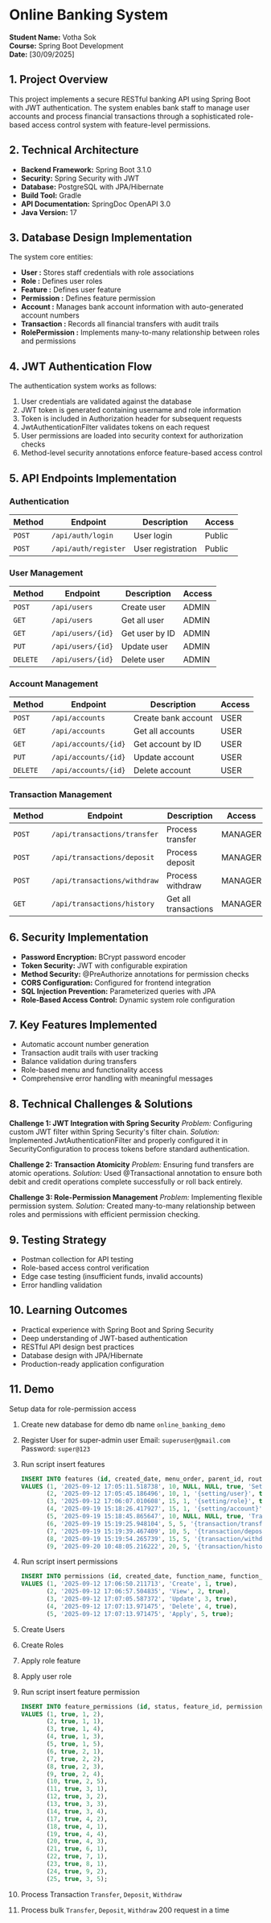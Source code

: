 # Online Banking System

**Student Name:** Votha Sok  
**Course:** Spring Boot Development  
**Date:** [30/09/2025]

## 1. Project Overview

This project implements a secure RESTful banking API using Spring Boot with JWT authentication. The system enables bank
staff to manage user accounts and process financial transactions through a sophisticated role-based access control
system with feature-level permissions.

## 2. Technical Architecture

- **Backend Framework:** Spring Boot 3.1.0
- **Security:** Spring Security with JWT
- **Database:** PostgreSQL with JPA/Hibernate
- **Build Tool:** Gradle
- **API Documentation:** SpringDoc OpenAPI 3.0
- **Java Version:** 17

## 3. Database Design Implementation

The system core entities:

- **User :** Stores staff credentials with role associations
- **Role :** Defines user roles
- **Feature :** Defines user feature
- **Permission :** Defines feature permission
- **Account :** Manages bank account information with auto-generated account numbers
- **Transaction :** Records all financial transfers with audit trails
- **RolePermission :** Implements many-to-many relationship between roles and permissions

## 4. JWT Authentication Flow

The authentication system works as follows:

1. User credentials are validated against the database
2. JWT token is generated containing username and role information
3. Token is included in Authorization header for subsequent requests
4. JwtAuthenticationFilter validates tokens on each request
5. User permissions are loaded into security context for authorization checks
6. Method-level security annotations enforce feature-based access control

## 5. API Endpoints Implementation

### Authentication

| Method | Endpoint             | Description       | Access     |
|--------|----------------------|-------------------|------------|
| `POST` | `/api/auth/login`    | User login        | Public     |
| `POST` | `/api/auth/register` | User registration | Public     |

### User Management

| Method   | Endpoint          | Description    | Access |
|----------|-------------------|----------------|--------|
| `POST`   | `/api/users`      | Create user    | ADMIN  |
| `GET`    | `/api/users`      | Get all user   | ADMIN  |
| `GET`    | `/api/users/{id}` | Get user by ID | ADMIN  |
| `PUT`    | `/api/users/{id}` | Update user    | ADMIN  |
| `DELETE` | `/api/users/{id}` | Delete user    | ADMIN  |

### Account Management

| Method   | Endpoint             | Description         | Access |
|----------|----------------------|---------------------|--------|
| `POST`   | `/api/accounts`      | Create bank account | USER   |
| `GET`    | `/api/accounts`      | Get all accounts    | USER   |
| `GET`    | `/api/accounts/{id}` | Get account by ID   | USER   |
| `PUT`    | `/api/accounts/{id}` | Update account      | USER   |
| `DELETE` | `/api/accounts/{id}` | Delete account      | USER   |

### Transaction Management

| Method | Endpoint                     | Description          | Access  |
|--------|------------------------------|----------------------|---------|
| `POST` | `/api/transactions/transfer` | Process transfer     | MANAGER |
| `POST` | `/api/transactions/deposit`  | Process deposit      | MANAGER |
| `POST` | `/api/transactions/withdraw` | Process withdraw     | MANAGER |
| `GET`  | `/api/transactions/history`  | Get all transactions | MANAGER |

## 6. Security Implementation

- **Password Encryption:** BCrypt password encoder
- **Token Security:** JWT with configurable expiration
- **Method Security:** @PreAuthorize annotations for permission checks
- **CORS Configuration:** Configured for frontend integration
- **SQL Injection Prevention:** Parameterized queries with JPA
- **Role-Based Access Control:** Dynamic system role configuration

## 7. Key Features Implemented

- Automatic account number generation
- Transaction audit trails with user tracking
- Balance validation during transfers
- Role-based menu and functionality access
- Comprehensive error handling with meaningful messages

## 8. Technical Challenges & Solutions

**Challenge 1: JWT Integration with Spring Security**
*Problem:* Configuring custom JWT filter within Spring Security's filter chain.
*Solution:* Implemented JwtAuthenticationFilter and properly configured it in SecurityConfiguration to process tokens
before standard authentication.

**Challenge 2: Transaction Atomicity**
*Problem:* Ensuring fund transfers are atomic operations.
*Solution:* Used @Transactional annotation to ensure both debit and credit operations complete successfully or roll back
entirely.

**Challenge 3: Role-Permission Management**
*Problem:* Implementing flexible permission system.
*Solution:* Created many-to-many relationship between roles and permissions with efficient permission checking.

## 9. Testing Strategy

- Postman collection for API testing
- Role-based access control verification
- Edge case testing (insufficient funds, invalid accounts)
- Error handling validation

## 10. Learning Outcomes

- Practical experience with Spring Boot and Spring Security
- Deep understanding of JWT-based authentication
- RESTful API design best practices
- Database design with JPA/Hibernate
- Production-ready application configuration

## 11. Demo
Setup data for role-permission access
1. Create new database for demo db name `online_banking_demo`
2. Register User for super-admin user Email:  `superuser@gmail.com` Password: `super@123`
3. Run script insert features

    ```sql
    INSERT INTO features (id, created_date, menu_order, parent_id, router_link, status, title)
    VALUES (1, '2025-09-12 17:05:11.518738', 10, NULL, NULL, true, 'Setting'),
           (2, '2025-09-12 17:05:45.186496', 10, 1, '{setting/user}', true, 'User'),
           (3, '2025-09-12 17:06:07.010608', 15, 1, '{setting/role}', true, 'Role'),
           (4, '2025-09-19 15:18:26.417927', 15, 1, '{setting/account}', true, 'Account'),
           (5, '2025-09-19 15:18:45.865647', 10, NULL, NULL, true, 'Transaction'),
           (6, '2025-09-19 15:19:25.948104', 5, 5, '{transaction/transfer}', true, 'Transfer'),
           (7, '2025-09-19 15:19:39.467409', 10, 5, '{transaction/deposit}', true, 'Deposit'),
           (8, '2025-09-19 15:19:54.265739', 15, 5, '{transaction/withdraw}', true, 'Withdraw'),
           (9, '2025-09-20 10:48:05.216222', 20, 5, '{transaction/history}', true, 'History');
    ```
4. Run script insert permissions

   ```sql
   INSERT INTO permissions (id, created_date, function_name, function_order, status)
   VALUES (1, '2025-09-12 17:06:50.211713', 'Create', 1, true),
          (2, '2025-09-12 17:06:57.504835', 'View', 2, true),
          (3, '2025-09-12 17:07:05.587372', 'Update', 3, true),
          (4, '2025-09-12 17:07:13.971475', 'Delete', 4, true),
          (5, '2025-09-12 17:07:13.971475', 'Apply', 5, true);
   ```
5. Create Users
6. Create Roles
7. Apply role feature
8. Apply user role
9. Run script insert feature permission

   ```sql
   INSERT INTO feature_permissions (id, status, feature_id, permission_id)
   VALUES (1, true, 1, 2),
          (2, true, 1, 1),
          (3, true, 1, 4),
          (4, true, 1, 3),
          (5, true, 1, 5),
          (6, true, 2, 1),
          (7, true, 2, 2),
          (8, true, 2, 3),
          (9, true, 2, 4),
          (10, true, 2, 5),
          (11, true, 3, 1),
          (12, true, 3, 2),
          (13, true, 3, 3),
          (14, true, 3, 4),
          (17, true, 4, 2),
          (18, true, 4, 1),
          (19, true, 4, 4),
          (20, true, 4, 3),
          (21, true, 6, 1),
          (22, true, 7, 1),
          (23, true, 8, 1),
          (24, true, 9, 2),
          (25, true, 3, 5);
   ```
10. Process Transaction `Transfer`, `Deposit`, `Withdraw`
11. Process bulk `Transfer`, `Deposit`, `Withdraw` 200 request in a time 
